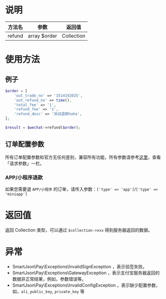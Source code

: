 # 说明

| 方法名 | 参数 | 返回值 |
| :---: | :---: | :---: |
| refund | array $order | Collection |

# 使用方法

## 例子

```php
$order = [
    'out_trade_no' => '1514192025',
    'out_refund_no' => time(),
    'total_fee' => '1',
    'refund_fee' => '1',
    'refund_desc' => '测试退款haha',
];

$result = $wechat->refund($order);
```

## 订单配置参数

所有订单配置参数和官方无任何差别，兼容所有功能，所有参数请参考[这里](https://pay.weixin.qq.com/wiki/doc/api/jsapi.php?chapter=9_4)，查看「请求参数」一栏。

### APP/小程序退款

如果您需要退 `APP/小程序` 的订单，请传入参数：`['type' => 'app']`/`['type' => 'miniapp']`

# 返回值

返回 Collection 类型，可以通过 `$collection->xxx` 得到服务器返回的数据。

# 异常

* SmartJson\Pay\Exceptions\InvalidSignException ，表示验签失败。
* SmartJson\Pay\Exceptions\GatewayException ，表示支付宝服务器返回的数据非正常结果，例如，参数错误等。
* SmartJson\Pay\Exceptions\InvalidConfigException ，表示缺少配置参数，如，`ali_public_key`, `private_key` 等



